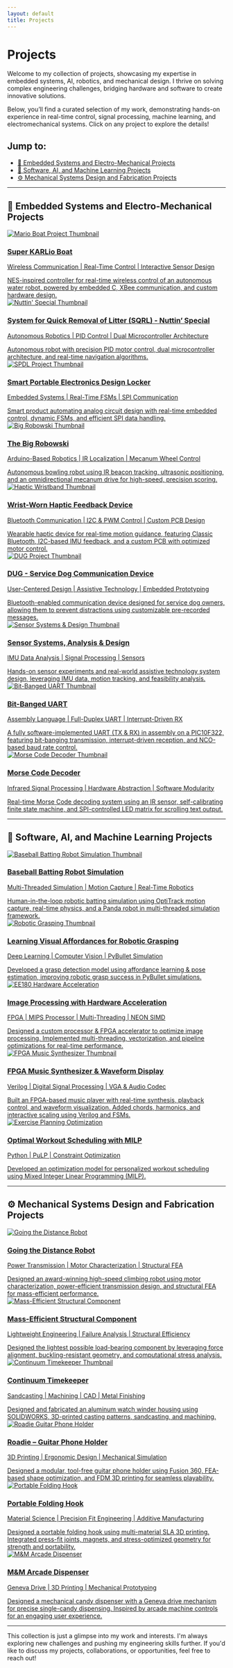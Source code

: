 ```yaml
---
layout: default
title: Projects
---
```


# Projects<!-- omit in toc -->

Welcome to my collection of projects, showcasing my expertise in embedded systems, AI, robotics, and mechanical design. I thrive on solving complex engineering challenges, bridging hardware and software to create innovative solutions.  

Below, you’ll find a curated selection of my work, demonstrating hands-on experience in real-time control, signal processing, machine learning, and electromechanical systems. Click on any project to explore the details!


## Jump to:<!-- omit in toc -->
- [🔌 Embedded Systems and Electro-Mechanical Projects](#-embedded-systems-and-electro-mechanical-projects)
- [🤖 Software, AI, and Machine Learning Projects](#-software-ai-and-machine-learning-projects)
- [⚙️ Mechanical Systems Design and Fabrication Projects](#️-mechanical-systems-design-and-fabrication-projects)

---

## 🔌 Embedded Systems and Electro-Mechanical Projects

<div class="project-grid">
    <div class="project-card">
        <a href="me218c-sk.html">
            <img src="/assets/images/nedmo/nedmo-oilus-home.jpg" alt="Mario Boat Project Thumbnail">
            <div class="card-content">
                <h3>Super KARLio Boat</h3>
                <p>Wireless Communication | Real-Time Control | Interactive Sensor Design</p>
            </div>
            <div class="overlay-info">
                NES-inspired controller for real-time wireless control of an autonomous water robot, powered by embedded C, XBee communication, and custom hardware design.
            </div>
        </a>
    </div>
    <div class="project-card">
        <a href="me218b-ns.html">
            <img src="/assets/images/me218b-ns/main-218b.png" alt="Nuttin' Special Thumbnail">
            <div class="card-content">
                <h3>System for Quick Removal of Litter (SQRL) - Nuttin’ Special</h3>
                <p>Autonomous Robotics | PID Control | Dual Microcontroller Architecture</p>
            </div>
            <div class="overlay-info">
                Autonomous robot with precision PID motor control, dual microcontroller architecture, and real-time navigation algorithms.
            </div>
        </a>
    </div>
    <div class="project-card">
        <a href="./me218a-spdl.html">
            <img src="/assets/images/me218a-spdl/spdl-me218a.jpg" alt="SPDL Project Thumbnail">
            <div class="card-content">
                <h3>Smart Portable Electronics Design Locker</h3>
                <p>Embedded Systems | Real-Time FSMs | SPI Communication</p>
            </div>
            <div class="overlay-info">
                Smart product automating analog circuit design with real-time embedded control, dynamic FSMs, and efficient SPI data handling.
            </div>
        </a>
    </div>
    <div class="project-card">
        <a href="me210-robowski.html">
            <img src="/assets/images/me210-robowski/210-main.jpg" alt="Big Robowski Thumbnail">
            <div class="card-content">
                <h3>The Big Robowski</h3>
                <p>Arduino-Based Robotics | IR Localization | Mecanum Wheel Control</p>
            </div>
            <div class="overlay-info">
                Autonomous bowling robot using IR beacon tracking, ultrasonic positioning, and an omnidirectional mecanum drive for high-speed, precision scoring.
            </div>
        </a>
    </div>
    <div class="project-card">
        <a href="haptic-wristband.html">
            <img src="../assets/images/haptic_device/charm_main.jpeg" alt="Haptic Wristband Thumbnail">
            <div class="card-content">
                <h3>Wrist-Worn Haptic Feedback Device</h3>
                <p>Bluetooth Communication | I2C & PWM Control | Custom PCB Design</p>
            </div>
            <div class="overlay-info">
                Wearable haptic device for real-time motion guidance, featuring Classic Bluetooth, I2C-based IMU feedback, and a custom PCB with optimized motor control.
            </div>
        </a>
    </div>
    <div class="project-card">
        <a href="engr210-DUG.html">
            <img src="/assets/images/engr210-DUG/DUG_Final.JPG" alt="DUG Project Thumbnail">
            <div class="card-content">
                <h3>DUG - Service Dog Communication Device</h3>
                <p>User-Centered Design | Assistive Technology | Embedded Prototyping</p>
            </div>
            <div class="overlay-info">
                Bluetooth-enabled communication device designed for service dog owners, allowing them to prevent distractions using customizable pre-recorded messages.
            </div>
        </a>
    </div>
    <div class="project-card">
        <a href="me220-sensors.html">
            <img src="/assets/images/me220-sensors/220-filter.png" alt="Sensor Systems & Design Thumbnail">
            <div class="card-content">
                <h3>Sensor Systems, Analysis & Design</h3>
                <p>IMU Data Analysis | Signal Processing | Sensors</p>
            </div>
            <div class="overlay-info">
                Hands-on sensor experiments and real-world assistive technology system design, leveraging IMU data, motion tracking, and feasibility analysis.
            </div>
        </a>
    </div>
    <div class="project-card">
        <a href="me218c-bitbang-uart.html">
            <img src="/assets/images/uart_assembly/uart_assembly.png" alt="Bit-Banged UART Thumbnail">
            <div class="card-content">
                <h3>Bit-Banged UART</h3>
                <p>Assembly Language | Full-Duplex UART | Interrupt-Driven RX</p>
            </div>
            <div class="overlay-info">
                A fully software-implemented UART (TX & RX) in assembly on a PIC10F322, featuring bit-banging transmission, interrupt-driven reception, and NCO-based baud rate control.
            </div>
        </a>
    </div>
    <div class="project-card">
        <a href="me218a-morse-code.html">
            <img src="/assets/images/me218a-morse-decoder/morse-decoder-main.jpg" alt="Morse Code Decoder Thumbnail">
            <div class="card-content">
            <h3>Morse Code Decoder</h3>
            <p>Infrared Signal Processing | Hardware Abstraction | Software Modularity</p>
            </div>
            <div class="overlay-info">
            Real-time Morse Code decoding system using an IR sensor, self-calibrating finite state machine, and SPI-controlled LED matrix for scrolling text output.
            </div>
        </a>
    </div>
</div>

---

## 🤖 Software, AI, and Machine Learning Projects

<div class="project-grid">
    <div class="project-card">
        <a href="cs225a-pandabat.html">
            <img src="/assets/images/cs225a-Pandabat/pandabat.png" alt="Baseball Batting Robot Simulation Thumbnail">
            <div class="card-content">
                <h3>Baseball Batting Robot Simulation</h3>
                <p>Multi-Threaded Simulation | Motion Capture | Real-Time Robotics</p>
            </div>
            <div class="overlay-info">
                Human-in-the-loop robotic batting simulation using OptiTrack motion capture, real-time physics, and a Panda robot in multi-threaded simulation framework.
            </div>
        </a>
    </div>
    <div class="project-card">
        <a href="robotic-grasping.html">
            <img src="../assets/images/robotic_grasping/affordance_map.jpeg" alt="Robotic Grasping Thumbnail">
            <div class="card-content">
                <h3>Learning Visual Affordances for Robotic Grasping</h3>
                <p>Deep Learning | Computer Vision | PyBullet Simulation</p>
            </div>
            <div class="overlay-info">
                Developed a grasp detection model using affordance learning & pose estimation,
                improving robotic grasp success in PyBullet simulations.
            </div>
        </a>
    </div>
    <div class="project-card">
        <a href="ee180-hardware-accelerator.html">
            <img src="../assets/images/ee180-accelerator/fpga_sobel.png" alt="EE180 Hardware Acceleration">
            <div class="card-content">
                <h3>Image Processing with Hardware Acceleration</h3>
                <p>FPGA | MIPS Processor | Multi-Threading | NEON SIMD</p>
            </div>
            <div class="overlay-info">
                Designed a custom processor & FPGA accelerator to optimize image processing.
                Implemented multi-threading, vectorization, and pipeline optimizations for real-time performance.
            </div>
        </a>
    </div>
    <div class="project-card">
        <a href="fpga-music-synth.html">
            <img src="../assets/images/ee108-music/waveform_display.jpeg" alt="FPGA Music Synthesizer Thumbnail">
            <div class="card-content">
                <h3>FPGA Music Synthesizer & Waveform Display</h3>
                <p>Verilog | Digital Signal Processing | VGA & Audio Codec</p>
            </div>
            <div class="overlay-info">
                Built an FPGA-based music player with real-time synthesis, playback control, and waveform visualization. Added chords, harmonics, and interactive scaling using Verilog and FSMs.
            </div>
        </a>
    </div>
    <div class="project-card">
        <a href="exercise-planning-milp.html">
            <img src="../assets/images/exercise-planning/solver_results.jpeg" alt="Exercise Planning Optimization">
            <div class="card-content">
                <h3>Optimal Workout Scheduling with MILP</h3>
                <p>Python | PuLP | Constraint Optimization</p>
            </div>
            <div class="overlay-info">
                Developed an optimization model for personalized workout scheduling using Mixed Integer Linear Programming (MILP).
            </div>
        </a>
    </div>
</div>

---

## ⚙️ Mechanical Systems Design and Fabrication Projects

<div class="project-grid">
    <div class="project-card">
        <a href="me104-going_the_distance.html">
            <img src="/assets/images/me104-gtd/project2_main.png" alt="Going the Distance Robot">
            <div class="card-content">
                <h3>Going the Distance Robot</h3>
                <p>Power Transmission | Motor Characterization | Structural FEA</p>
            </div>
            <div class="overlay-info">
                Designed an award-winning high-speed climbing robot using motor characterization, power-efficient transmission design, and structural FEA for mass-efficient performance.
            </div>
        </a>
    </div>
    <div class="project-card">
        <a href="me104-mass-efficient-component.html">
            <img src="/assets/images/me104-mec/mec-104-main.png" alt="Mass-Efficient Structural Component">
            <div class="card-content">
                <h3>Mass-Efficient Structural Component</h3>
                <p>Lightweight Engineering | Failure Analysis | Structural Efficiency</p>
            </div>
            <div class="overlay-info">
                Designed the lightest possible load-bearing component by leveraging force alignment, buckling-resistant geometry, and computational stress analysis.
            </div>
        </a>
    </div>
    <div class="project-card">
        <a href="continuum.html">
            <img src="/assets/images/continuum/MTM_103.png" alt="Continuum Timekeeper Thumbnail">
            <div class="card-content">
                <h3>Continuum Timekeeper</h3>
                <p>Sandcasting | Machining | CAD | Metal Finishing</p>
            </div>
            <div class="overlay-info">
                Designed and fabricated an aluminum watch winder housing using SOLIDWORKS, 3D-printed casting patterns, sandcasting, and machining.
            </div>
        </a>
    </div>
    <div class="project-card">
        <a href="roadie.html">
            <img src="/assets/images/roadie/roadie_main.png" alt="Roadie Guitar Phone Holder">
            <div class="card-content">
                <h3>Roadie – Guitar Phone Holder</h3>
                <p>3D Printing | Ergonomic Design | Mechanical Simulation</p>
            </div>
            <div class="overlay-info">
                Designed a modular, tool-free guitar phone holder using Fusion 360, FEA-based shape optimization, and FDM 3D printing for seamless playability.
            </div>
        </a>
    </div>
    <div class="project-card">
        <a href="me127-hooked.html">
            <img src="/assets/images/me127-hooked/hook_final.png" alt="Portable Folding Hook">
            <div class="card-content">
                <h3>Portable Folding Hook</h3>
                <p>Material Science | Precision Fit Engineering | Additive Manufacturing</p>
            </div>
            <div class="overlay-info">
                Designed a portable folding hook using multi-material SLA 3D printing. Integrated press-fit joints, magnets, and stress-optimized geometry for strength and portability.
            </div>
        </a>
    </div>
    <div class="project-card">
        <a href="mm-dispenser.html">
            <img src="/assets/images/mm-dispenser/final_dispenser.png" alt="M&M Arcade Dispenser">
            <div class="card-content">
                <h3>M&M Arcade Dispenser</h3>
                <p>Geneva Drive | 3D Printing | Mechanical Prototyping</p>
            </div>
            <div class="overlay-info">
                Designed a mechanical candy dispenser with a Geneva drive mechanism for precise single-candy dispensing. Inspired by arcade machine controls for an engaging user experience.
            </div>
        </a>
    </div>
</div>

---

This collection is just a glimpse into my work and interests. I'm always exploring new challenges and pushing my engineering skills further. If you'd like to discuss my projects, collaborations, or opportunities, feel free to reach out!  
